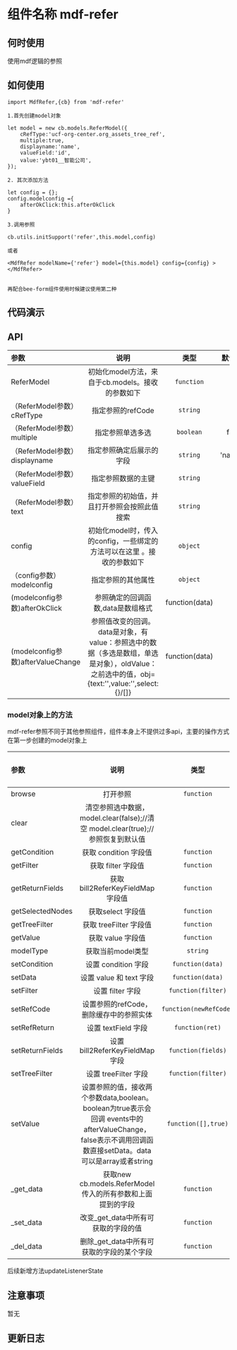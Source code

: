 
# 组件名称 mdf-refer

## 何时使用

使用mdf逻辑的参照

## 如何使用

```
import MdfRefer,{cb} from 'mdf-refer'

1.首先创建model对象

let model = new cb.models.ReferModel({
    cRefType:'ucf-org-center.org_assets_tree_ref',
    multiple:true,
    displayname:'name',
    valueField:'id',
    value:'ybt01__智能公司',
});

2. 其次添加方法

let config = {};
config.modelconfig ={
    afterOkClick:this.afterOkClick
}

3.调用参照

cb.utils.initSupport('refer',this.model,config)

或者

<MdfRefer modelName={'refer'} model={this.model} config={config} ></MdfRefer>


再配合bee-form组件使用时候建议使用第二种

```

## 代码演示


## API 

|参数|说明|类型|默认值|
|:--|:---:|:--:|---:|
| ReferModel | 初始化model方法，来自于cb.models。接收的参数如下| `function` | - 
| （ReferModel参数）cRefType | 指定参照的refCode | `string` | -
| （ReferModel参数）multiple | 指定参照单选多选 | `boolean` | false
| （ReferModel参数）displayname | 指定参照确定后展示的字段 | `string` | 'name'
| （ReferModel参数）valueField | 指定参照数据的主键  | `string` | 'id'
| （ReferModel参数）text | 指定参照的初始值，并且打开参照会按照此值搜索 | `string` | ''
|  config | 初始化model时，传入的config，一些绑定的方法可以在这里 。接收的参数如下| `object` | {}
| （config参数）modelconfig | 指定参照的其他属性 | `object` | 
| (modelconfig参数)afterOkClick  | 参照确定的回调函数,data是数组格式 | function(data) | -
| (modelconfig参数)afterValueChange  | 参照值改变的回调。data是对象，有value：参照选中的数据（多选是数组，单选是对象），oldValue：之前选中的值，obj={text:'',value:'',select:{}/[]}| function(data) | -

### model对象上的方法

mdf-refer参照不同于其他参照组件，组件本身上不提供过多api，主要的操作方式在第一步创建的model对象上

|参数|说明|类型|默认值|
|:--|:---:|:--:|---:|
browse| 打开参照 | `function` | - 
clear | 清空参照选中数据，model.clear(false);//清空 model.clear(true);//参照恢复到默认值
getCondition |  获取 condition 字段值| `function` | - 
getFilter |  获取 filter 字段值| `function` | - 
getReturnFields | 获取bill2ReferKeyFieldMap 字段值 |  `function` | - 
getSelectedNodes | 获取select 字段值 |   `function` | - 
getTreeFilter | 获取 treeFilter 字段值| `function` | - 
getValue | 获取 value 字段值 | `function` | - 
modelType | 获取当前model类型  |`string` | - 
setCondition | 设置 condition 字段| `function(data)` | - 
setData | 设置 value 和 text 字段| `function(data)` | - 
setFilter | 设置 filter 字段| `function(filter)` | - 
setRefCode | 设置参照的refCode，删除缓存中的参照实体 | `function(newRefCode)` | - 
setRefReturn| 设置 textField 字段  |`function(ret)` | - 
setReturnFields | 设置bill2ReferKeyFieldMap 字段 |  `function(fields)` | - 
setTreeFilter | 设置 treeFilter 字段| `function(filter)` | - 
setValue| 设置参照的值，接收两个参数data,boolean。boolean为true表示会回调 events中的afterValueChange，false表示不调用回调函数直接setData。data可以是array或者string| `function([],true)` | - 
_get_data| 获取new cb.models.ReferModel传入的所有参数和上面提到的字段 | `function` | - 
_set_data |  改变_get_data中所有可获取的字段的值 | `function` | - 
_del_data | 删除_get_data中所有可获取的字段的某个字段 | `function` | - 

后续新增方法updateListenerState
## 注意事项

暂无

## 更新日志

